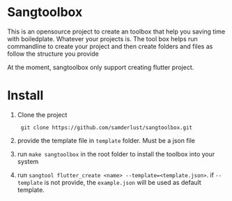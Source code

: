 # Sangtoolbox

This is an opensource project to create an toolbox that help you saving time with boiledplate. Whatever your projects is.
The tool box helps run commandline to create your project and then create folders and files as follow the structure you provide

At the moment, sangtoolbox only support creating flutter project.

# Install

1. Clone the project

   ```
   	git clone https://github.com/samderlust/sangtoolbox.git
   ```

2. provide the template file in `template` folder. Must be a json file
3. run `make sangtoolbox` in the root folder to install the toolbox into your system
4. run `sangtool flutter_create <name> --template=<template.json>`. if `--template` is not provide, the `example.json` will be used as default template.
